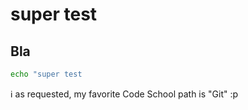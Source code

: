 # super test

## Bla

```bash
echo "super test
```

:information_source: as requested, my favorite Code School path is "Git" :p


